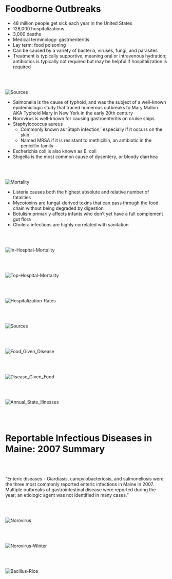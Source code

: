 # Foodborne Outbreaks
- 48 million people get sick each year in the United States
- 128,000 hospitalizations
- 3,000 deaths
- Medical terminology: gastroenteritis
- Lay term: food poisoning
- Can be caused by a variety of bacteria, viruses, fungi, and parasites
- Treatment is typically supportive, meaning oral or intravenous hydration; antibiotics is typically not required but may be helpful if hospitalization is required

<br />
<br />

![Sources](https://github.com/heathcliffs34/capstone_1/blob/master/figures/present/etiologies.png)
- Salmonella is the cause of typhoid, and was the subject of a well-known epidemiologic study that traced numerous outbreaks to Mary Mallon AKA Typhoid Mary in New York in the early 20th century
- Norovirus is well-known for causing gastroenteritis on cruise ships
- Staphylococcus aureus
    - Commonly known as ‘Staph infection,’ especially if it occurs on the skin
    - Named MRSA if it is resistant to methicillin, an antibiotic in the penicillin family
- Escherichia coli is also known as E. coli
- Shigella is the most common cause of dysentery, or bloody diarrhea

<br />
<br />

![Mortality](https://github.com/heathcliffs34/capstone_1/blob/master/figures/present/mortality_and_rate.png)
- Listeria causes both the highest absolute and relative number of fatalities
- Mycotoxins are fungal-derived toxins that can pass through the food chain without being degraded by digestion
- Botulism primarily affects infants who don’t yet have a full complement gut flora
- Cholera infections are highly correlated with sanitation

<br />
<br />

![In-Hospital-Mortality](https://github.com/heathcliffs34/capstone_1/blob/master/figures/present/mortality_per_hospitalization.png)

<br />
<br />

![Top-Hospital-Mortality](https://github.com/heathcliffs34/capstone_1/blob/master/figures/present/top_hospitalizations_fatality_rates.png)

<br />
<br />

![Hospitalization-Rates](https://github.com/heathcliffs34/capstone_1/blob/master/figures/present/hospitalizations_per_illness.png)

<br />
<br />

![Sources](https://github.com/heathcliffs34/capstone_1/blob/master/figures/present/sources.png)

<br />
<br />

![Food_Given_Disease](https://github.com/heathcliffs34/capstone_1/blob/master/figures/present/food_given_disease.png)

<br />
<br />

![Disease_Given_Food](https://github.com/heathcliffs34/capstone_1/blob/master/figures/present/disease_given_food.png)

<br />
<br />

![Annual_State_Illnesses](https://github.com/heathcliffs34/capstone_1/blob/master/figures/present/annual_states.png)

<br />
<br />

# Reportable Infectious Diseases in Maine: 2007 Summary

<br />
<br />

“Enteric diseases - Giardiasis, campylobacteriosis, and salmonellosis were the three most commonly reported enteric infections in Maine in 2007. Multiple outbreaks of gastrointestinal disease were reported during the year; an etiologic agent was not identified in many cases.”

<br />
<br />

![Norovirus](https://github.com/heathcliffs34/capstone_1/blob/master/norovirus.png)

<br />
<br />

![Norovirus-Winter](https://github.com/heathcliffs34/capstone_1/blob/master/figures/present/norovirus_winter.png)

<br />
<br />

![Bacillus-Rice](https://github.com/heathcliffs34/capstone_1/blob/master/figures/present/bacillus_rice.png)

